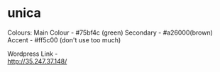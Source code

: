 # unica


Colours:
Main Colour - #75bf4c (green)
Secondary - #a26000(brown)
Accent - #ff5c00 (don't use too much)

Wordpress Link -	
http://35.247.37.148/ 
